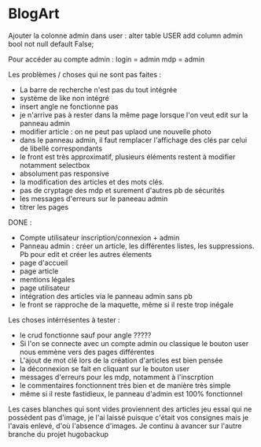 # BlogArt

Ajouter la colonne admin dans user :
alter table USER  add column admin bool not null default False;

Pour accéder au compte admin : 
	login = admin
	mdp = admin 

Les problèmes / choses qui ne sont pas faites : 

- La barre de recherche n'est pas du tout intégrée
- système de like non intégré
- insert angle ne fonctionne pas
- je n'arrive pas à rester dans la même page lorsque l'on veut edit sur la panneau admin 
- modifier article : on ne peut pas uplaod une nouvelle photo
- dans le panneau admin, il faut remplacer l'affichage des clés par celui de libellé correspondants
- le front est très approximatif, plusieurs éléments restent à modifier notamment selectbox
- absolument pas responsive
- la modification des articles et des mots clés. 
- pas de cryptage des mdp et surement d'autres pb de sécurités
- les messages d'erreurs sur le paneeau admin
- titrer les pages


DONE : 
- Compte utilisateur inscription/connexion + admin
- Panneau admin : créer un article, les différentes listes, les suppressions. Pb pour edit et créer les autres élements
- page d'accueil
- page article
- mentions légales
- page utilisateur
- intégration des articles via le panneau admin sans pb
- le front se rapproche de la maquette, même si il reste trop inégale 


Les choses intérrésentes à tester :


- le crud fonctionne sauf pour angle ?????
- Si l'on se connecte avec un compte admin ou classique le bouton user nous emmène vers des pages différentes
- L'ajout de mot clé lors de la création d'articles est bien pensée
- la déconnexion se fait en cliquant sur le bouton user
- messages d'erreurs pour les mdp, notamment à l'inscrption
- le commentaires fonctionnent très bien et de manière très simple
- même si il reste fastidieux, le panneau d'admin est 100% fonctionnel

Les cases blanches qui sont vides proviennent des articles jeu essai qui ne possèdent pas d'image, je l'ai laissé puisque c'était vos consignes mais je l'avais enlevé, d'où l'absence d'images.
Je continu à avancer sur l'autre branche du projet hugobackup








